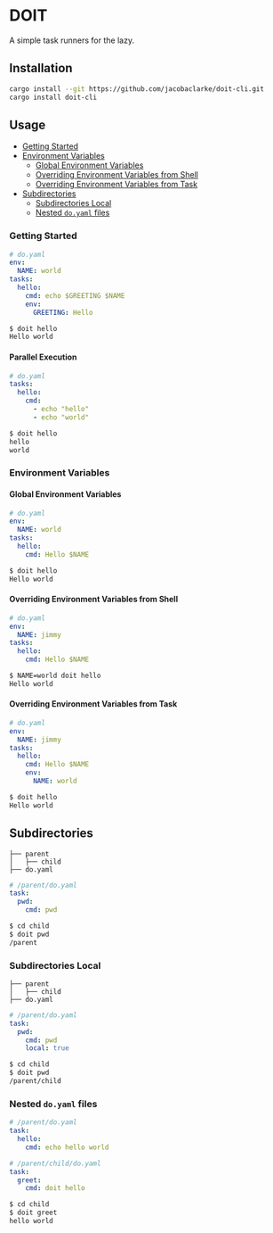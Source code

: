 # DOIT

A simple task runners for the lazy.

## Installation

```bash
cargo install --git https://github.com/jacobaclarke/doit-cli.git
cargo install doit-cli
```

## Usage

- [Getting Started](#getting-started)
-   [Environment Variables](#environment-variables)
    -   [Global Environment Variables](#global-environment-variables)
    -   [Overriding Environment Variables from Shell](#overriding-environment-variables-from-shell)
    -   [Overriding Environment Variables from Task](#overriding-environment-variables-from-task)
-   [Subdirectories](#subdirectories)
    -   [Subdirectories Local](#subdirectories-local)
    -   [Nested `do.yaml` files](#nested-doyaml-files)

### Getting Started

```yaml
# do.yaml
env:
  NAME: world
tasks:
  hello:
    cmd: echo $GREETING $NAME
    env:
      GREETING: Hello
  ```


```bash
$ doit hello
Hello world
```

#### Parallel Execution

```yaml
# do.yaml
tasks:
  hello:
    cmd:
      - echo "hello"
      - echo "world"
```


```bash
$ doit hello
hello
world
```

### Environment Variables

#### Global Environment Variables

```yaml
# do.yaml
env:
  NAME: world
tasks:
  hello:
    cmd: Hello $NAME
```
```bash
$ doit hello
Hello world
```

#### Overriding Environment Variables from Shell

```yaml
# do.yaml
env:
  NAME: jimmy
tasks:
  hello:
    cmd: Hello $NAME
```
```bash
$ NAME=world doit hello
Hello world
```

#### Overriding Environment Variables from Task

```yaml
# do.yaml
env:
  NAME: jimmy
tasks:
  hello:
    cmd: Hello $NAME
    env:
      NAME: world
```
```bash
$ doit hello
Hello world
```

## Subdirectories


```
├── parent
│   ├── child
├── do.yaml
```

```yaml
# /parent/do.yaml
task:
  pwd:
    cmd: pwd
```

```bash
$ cd child
$ doit pwd
/parent
```

### Subdirectories Local

```
├── parent
│   ├── child
├── do.yaml
```

```yaml
# /parent/do.yaml
task:
  pwd:
    cmd: pwd
    local: true
```

```bash
$ cd child
$ doit pwd
/parent/child
```


### Nested `do.yaml` files

```yaml
# /parent/do.yaml
task:
  hello:
    cmd: echo hello world
```

```yaml
# /parent/child/do.yaml
task:
  greet:
    cmd: doit hello
```

```bash
$ cd child
$ doit greet
hello world
```
